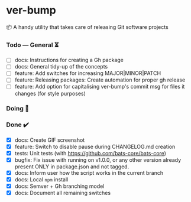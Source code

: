 # ver-bump
📦 A handy utility that takes care of releasing Git software projects

### Todo — General ⏳
- [ ] docs: Instructions for creating a Gh package
- [ ] docs: General tidy-up of the concepts
- [ ] feature: Add switches for increasing MAJOR|MINOR|PATCH
- [ ] feature: Releasing packages: Create automation for proper gh release
- [ ] feature: Add option for capitalising ver-bump's commit msg for files it changes (for style purposes)

### Doing 🚀

### Done ✔️
- [x] docs: Create GIF screenshot  
- [x] feature: Switch to disable pause during CHANGELOG.md creation
- [x] tests: Unit tests (with https://github.com/bats-core/bats-core)
- [x] bugfix: Fix issue with running on v1.0.0, or any other version already present ONLY in package.json and not tagged.
- [x] docs: Inform user how the script works in the current branch
- [x] docs: Local `npm` install
- [x] docs: Semver + Gh branching model 
- [x] docs: Document all remaining switches
